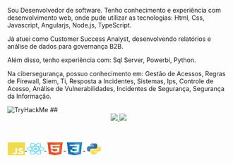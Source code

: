 Sou Desenvolvedor de software. 
Tenho conhecimento e experiência com desenvolvimento web, onde pude utilizar as tecnologias: Html, Css, Javascript, Angularjs, Node.js, TypeScript.

Já atuei como Customer Success Analyst, desenvolvendo relatórios e análise de dados para governança B2B.

Além disso, tenho experiência com: Sql Server, Powerbi, Python.

Na cibersegurança, possuo conhecimento em: Gestão de Acessos, Regras de Firewall, Siem, Ti, Resposta a Incidentes, Sistemas, Ips, Controle de Acesso, Análise de Vulnerabilidades, Incidentes de Segurança, Segurança da Informação.







<img src="https://tryhackme-badges.s3.amazonaws.com/GSBorg3s.png" alt="TryHackMe">
##


<div align="center">
  <a href="https://github.com/GabrielBorges-dev">    
  <img height="180em" src="https://github-readme-stats.vercel.app/api?username=GabrielBorges-dev&show_icons=true&theme=dark&include_all_commits=true&count_private=true"/>
  <img height="180em" src="https://github-readme-stats.vercel.app/api/top-langs/?username=GabrielBorges-dev&layout=compact&langs_count=7&theme=dark"/>
</div>
    
  ##
  <div style="display: inline_block"><br>
  <img align="center" alt="Rafa-Js" height="30" width="40" src="https://raw.githubusercontent.com/devicons/devicon/master/icons/javascript/javascript-plain.svg">
  <img align="center" alt="Rafa-React" height="30" width="40" src="https://raw.githubusercontent.com/devicons/devicon/master/icons/react/react-original.svg">
  <img align="center" alt="Rafa-HTML" height="30" width="40" src="https://raw.githubusercontent.com/devicons/devicon/master/icons/html5/html5-original.svg">
  <img align="center" alt="Rafa-CSS" height="30" width="40" src="https://raw.githubusercontent.com/devicons/devicon/master/icons/css3/css3-original.svg">
  <img align="center" alt="Rafa-Python" height="30" width="40" src="https://raw.githubusercontent.com/devicons/devicon/master/icons/python/python-original.svg">
</div>

##
  


